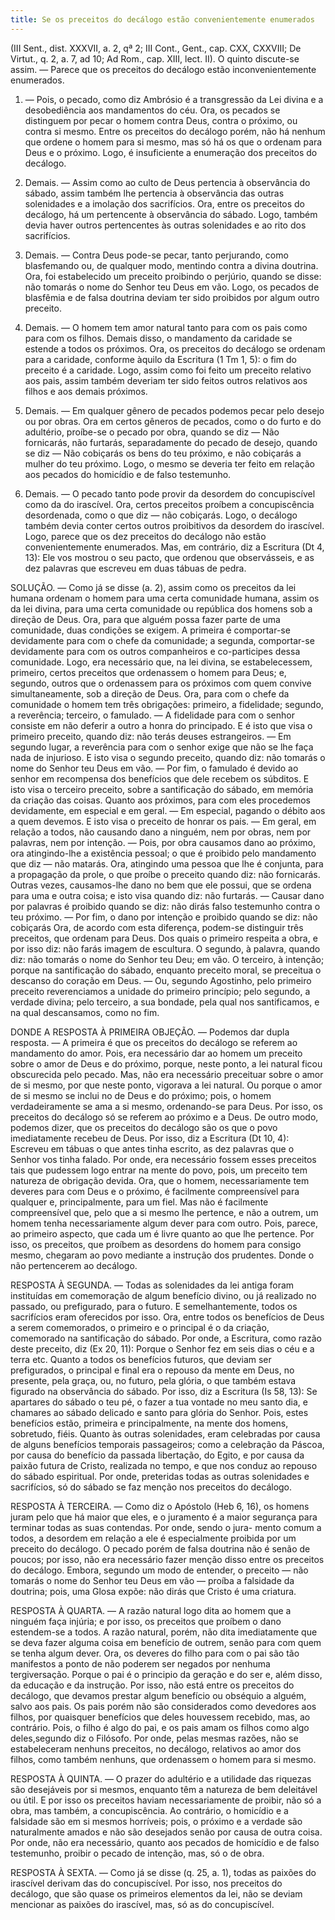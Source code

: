 ```yaml
---
title: Se os preceitos do decálogo estão convenientemente enumerados
---
```


(III Sent., dist. XXXVII, a. 2, qª 2; III Cont., Gent., cap. CXX, CXXVIII; De Virtut., q. 2, a. 7, ad 10; Ad Rom., cap. XIII, lect. II).
  O quinto discute-se assim. — Parece que os preceitos do decálogo estão inconvenientemente enumerados.  

1. — Pois, o pecado, como diz Ambrósio é a transgressão da Lei divina e a desobediência aos mandamentos do céu. Ora, os pecados se distinguem por pecar o homem contra Deus, contra o próximo, ou contra si mesmo. Entre os preceitos do decálogo porém, não há nenhum que ordene o homem para si mesmo, mas só há os que o ordenam para Deus e o próximo. Logo, é insuficiente a enumeração dos preceitos do decálogo.  

2. Demais. — Assim como ao culto de Deus pertencia à observância do sábado, assim também lhe pertencia à observância das outras solenidades e a imolação dos sacrifícios. Ora, entre os preceitos do decálogo, há um pertencente à observância do sábado. Logo, também devia haver outros pertencentes às outras solenidades e ao rito dos sacrifícios.  

3. Demais. — Contra Deus pode-se pecar, tanto perjurando, como blasfemando ou, de qualquer modo, mentindo contra a divina doutrina. Ora, foi estabelecido um preceito proibindo o perjúrio, quando se disse: não tomarás o nome do Senhor teu Deus em vão. Logo, os pecados de blasfêmia e de falsa doutrina deviam ter sido proibidos por algum outro preceito.  

4. Demais. — O homem tem amor natural tanto para com os pais como para com os filhos. Demais disso, o mandamento da caridade se estende a todos os próximos. Ora, os preceitos do decálogo se ordenam para a caridade, conforme àquilo da Escritura (1 Tm 1, 5): o fim do preceito é a caridade. Logo, assim como foi feito um preceito relativo aos pais, assim também deveriam ter sido feitos outros relativos aos filhos e aos demais próximos.  

5. Demais. — Em qualquer gênero de pecados podemos pecar pelo desejo ou por obras. Ora em certos gêneros de pecados, como o do furto e do adultério, proíbe-se o pecado por obra, quando se diz — Não fornicarás, não furtarás, separadamente do pecado de desejo, quando se diz — Não cobiçarás os bens do teu próximo, e não cobiçarás a mulher do teu próximo. Logo, o mesmo se deveria ter feito em relação aos pecados do homicídio e de falso testemunho.  

6. Demais. — O pecado tanto pode provir da desordem do concupiscível como da do irascível. Ora, certos preceitos proíbem a concupiscência desordenada, como o que diz — não cobiçarás. Logo, o decálogo também devia conter certos outros proibitivos da desordem do irascível. Logo, parece que os dez preceitos do decálogo não estão convenientemente enumerados.  Mas, em contrário, diz a Escritura (Dt 4, 13): Ele vos mostrou o seu pacto, que ordenou que observásseis, e as dez palavras que escreveu em duas tábuas de pedra.  

SOLUÇÃO. — Como já se disse (a. 2), assim como os preceitos da lei humana ordenam o homem para uma certa comunidade humana, assim os da lei divina, para uma certa comunidade ou república dos homens sob a direção de Deus. Ora, para que alguém possa fazer parte de uma comunidade, duas condições se exigem. A primeira é comportar-se devidamente para com o chefe da comunidade; a segunda, comportar-se devidamente para com os outros companheiros e co-participes dessa comunidade. Logo, era necessário que, na lei divina, se estabelecessem, primeiro, certos preceitos que ordenassem o homem para Deus; e, segundo, outros que o ordenassem para os próximos com quem convive simultaneamente, sob a direção de Deus.  Ora, para com o chefe da comunidade o homem tem três obrigações: primeiro, a fidelidade; segundo, a reverência; terceiro, o famulado. — A fidelidade para com o senhor consiste em não deferir a outro a honra do principado. E é isto que visa o primeiro preceito, quando diz: não terás deuses estrangeiros. — Em segundo lugar, a reverência para com o senhor exige que não se lhe faça nada de injurioso. E isto visa o segundo preceito, quando diz: não tomarás o nome do Senhor teu Deus em vão. — Por fim, o famulado é devido ao senhor em recompensa dos benefícios que dele recebem os súbditos. E isto visa o terceiro preceito, sobre a santificação do sábado, em memória da criação das coisas. Quanto aos próximos, para com eles procedemos devidamente, em especial e em geral. — Em especial, pagando o débito aos a quem devemos. E isto visa o preceito de honrar os pais. — Em geral, em relação a todos, não causando dano a ninguém, nem por obras, nem por palavras, nem por intenção. — Pois, por obra causamos dano ao próximo, ora atingindo-lhe a existência pessoal; o que é proibido pelo mandamento que diz — não matarás. Ora, atingindo uma pessoa que lhe é conjunta, para a propagação da prole, o que proíbe o preceito quando diz: não fornicarás. Outras vezes, causamos-lhe dano no bem que ele possui, que se ordena para uma e outra coisa; e isto visa quando diz: não furtarás. — Causar dano por palavras é proibido quando se diz: não dirás falso testemunho contra o teu próximo. — Por fim, o dano por intenção e proibido quando se diz: não cobiçarás  Ora, de acordo com esta diferença, podem-se distinguir três preceitos, que ordenam para Deus. Dos quais o primeiro respeita a obra, e por isso diz: não farás imagem de escultura. O segundo, à palavra, quando diz: não tomarás o nome do Senhor teu Deu; em vão. O terceiro, à intenção; porque na santificação do sábado, enquanto preceito moral, se preceitua o descanso do coração em Deus. — Ou, segundo Agostinho, pelo primeiro preceito reverenciamos a unidade do primeiro princípio; pelo segundo, a verdade divina; pelo terceiro, a sua bondade, pela qual nos santificamos, e na qual descansamos, como no fim.  

DONDE A RESPOSTA À PRIMEIRA OBJEÇÃO. — Podemos dar dupla resposta. — A primeira é que os preceitos do decálogo se referem ao mandamento do amor. Pois, era necessário dar ao homem um preceito sobre o amor de Deus e do próximo, porque, neste ponto, a lei natural ficou obscurecida pelo pecado. Mas, não era necessário preceituar sobre o amor de si mesmo, por que neste ponto, vigorava a lei natural. Ou porque o amor de si mesmo se inclui no de Deus e do próximo; pois, o homem verdadeiramente se ama a si mesmo, ordenando-se para Deus. Por isso, os preceitos do decálogo só se referem ao próximo e a Deus.  De outro modo, podemos dizer, que os preceitos do decálogo são os que o povo imediatamente recebeu de Deus. Por isso, diz a Escritura (Dt 10, 4): Escreveu em tábuas o que antes tinha escrito, as dez palavras que o Senhor vos tinha falado. Por onde, era necessário fossem esses preceitos tais que pudessem logo entrar na mente do povo, pois, um preceito tem natureza de obrigação devida. Ora, que o homem, necessariamente tem deveres para com Deus e o próximo, é facilmente compreensível para qualquer e, principalmente, para um fiel. Mas não é facilmente compreensível que, pelo que a si mesmo lhe pertence, e não a outrem, um homem tenha necessariamente algum dever para com outro. Pois, parece, ao primeiro aspecto, que cada um é livre quanto ao que lhe pertence. Por isso, os preceitos, que proíbem as desordens do homem para consigo mesmo, chegaram ao povo mediante a instrução dos prudentes. Donde o não pertencerem ao decálogo.  

RESPOSTA À SEGUNDA. — Todas as solenidades da lei antiga foram instituídas em comemoração de algum benefício divino, ou já realizado no passado, ou prefigurado, para o futuro. E semelhantemente, todos os sacrifícios eram oferecidos por isso. Ora, entre todos os benefícios de Deus a serem comemorados, o primeiro e o principal é o da criação, comemorado na santificação do sábado. Por onde, a Escritura, como razão deste preceito, diz (Ex 20, 11): Porque o Senhor fez em seis dias o céu e a terra etc. Quanto a todos os benefícios futuros, que deviam ser prefigurados, o principal e final era o repouso da mente em Deus, no presente, pela graça, ou, no futuro, pela glória, o que também estava figurado na observância do sábado. Por isso, diz a Escritura (Is 58, 13): Se apartares do sábado o teu pé, o fazer a tua vontade no meu santo dia, e chamares ao sábado delicado e santo para glória do Senhor. Pois, estes benefícios estão, primeira e principalmente, na mente dos homens, sobretudo, fiéis. Quanto às outras solenidades, eram celebradas por causa de alguns benefícios temporais passageiros; como a celebração da Páscoa, por causa do benefício da passada libertação, do Egito, e por causa da paixão futura de Cristo, realizada no tempo, e que nos conduz ao repouso do sábado espiritual. Por onde, preteridas todas as outras solenidades e sacrifícios, só do sábado se faz menção nos preceitos do decálogo.  

RESPOSTA À TERCEIRA. — Como diz o Apóstolo (Heb 6, 16), os homens juram pelo que há maior que eles, e o juramento é a maior segurança para terminar todas as suas contendas. Por onde, sendo o jura- mento comum a todos, a desordem em relação a ele é especialmente proibida por um preceito do decálogo. O pecado porém de falsa doutrina não é senão de poucos; por isso, não era necessário fazer menção disso entre os preceitos do decálogo. Embora, segundo um modo de entender, o preceito — não tomarás o nome do Senhor teu Deus em vão — proíba a falsidade da doutrina; pois, uma Glosa expõe: não dirás que Cristo é uma criatura.  

RESPOSTA À QUARTA. — A razão natural logo dita ao homem que a ninguém faça injúria; e por isso, os preceitos que proíbem o dano estendem-se a todos. A razão natural, porém, não dita imediatamente que se deva fazer alguma coisa em benefício de outrem, senão para com quem se tenha algum dever. Ora, os deveres do filho para com o pai são tão manifestos a ponto de não poderem ser negados por nenhuma tergiversação. Porque o pai é o principio da geração e do ser e, além disso, da educação e da instrução. Por isso, não está entre os preceitos do decálogo, que devamos prestar algum benefício ou obséquio a alguém, salvo aos pais. Os pais porém não são considerados como devedores aos filhos, por quaisquer benefícios que deles houvessem recebido, mas, ao contrário. Pois, o filho é algo do pai, e os pais amam os filhos como algo deles,segundo diz o Filósofo. Por onde, pelas mesmas razões, não se estabeleceram nenhuns preceitos, no decálogo, relativos ao amor dos filhos, como também nenhuns, que ordenassem o homem para si mesmo.  

RESPOSTA À QUINTA. — O prazer do adultério e a utilidade das riquezas são desejáveis por si mesmos, enquanto têm a natureza de bem deleitável ou útil. E por isso os preceitos haviam necessariamente de proibir, não só a obra, mas também, a concupiscência. Ao contrário, o homicídio e a falsidade são em si mesmos horríveis; pois, o próximo e a verdade são naturalmente amados e não são desejados senão por causa de outra coisa. Por onde, não era necessário, quanto aos pecados de homicídio e de falso testemunho, proibir o pecado de intenção, mas, só o de obra.  

RESPOSTA À SEXTA. — Como já se disse (q. 25, a. 1), todas as paixões do irascível derivam das do concupiscível. Por isso, nos preceitos do decálogo, que são quase os primeiros elementos da lei, não se deviam mencionar as paixões do irascível, mas, só as do concupiscível.